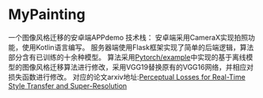 # MyPainting
一个图像风格迁移的安卓端APPdemo
技术栈：
安卓端采用CameraX实现拍照功能，使用Kotlin语言编写。
服务器端使用Flask框架实现了简单的后端逻辑，算法部分含有已训练的十余种模型。
算法采用[Pytorch/example](https://github.com/pytorch/examples/tree/main/fast_neural_style)中实现的基于离线模型的图像风格迁移算法进行修改，采用VGG19替换原有的VGG16网络，并相应对损失函数进行修改。
对应的论文arxiv地址:[Perceptual Losses for Real-Time Style Transfer and Super-Resolution](https://arxiv.org/abs/1603.08155)
